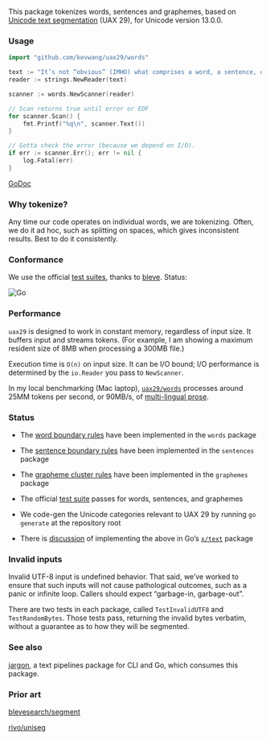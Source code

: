 This package tokenizes words, sentences and graphemes, based on [Unicode text segmentation](https://unicode.org/reports/tr29/#Word_Boundaries) (UAX 29), for Unicode version 13.0.0.

### Usage

```go
import "github.com/kevwang/uax29/words"

text := "It’s not “obvious” (IMHO) what comprises a word, a sentence, or a grapheme. 👍🏼🐶!"
reader := strings.NewReader(text)

scanner := words.NewScanner(reader)

// Scan returns true until error or EOF
for scanner.Scan() {
	fmt.Printf("%q\n", scanner.Text())
}

// Gotta check the error (because we depend on I/O).
if err := scanner.Err(); err != nil {
	log.Fatal(err)
}
```

[GoDoc](https://godoc.org/github.com/kevwang/uax29/words)

### Why tokenize?

Any time our code operates on individual words, we are tokenizing. Often, we do it ad hoc, such as splitting on spaces, which gives inconsistent results. Best to do it consistently.

### Conformance

We use the official [test suites](https://unicode.org/reports/tr41/tr41-26.html#Tests29), thanks to [bleve](https://github.com/blevesearch/segment/blob/master/tables_test.go). Status:

![Go](https://github.com/kevwang/uax29/workflows/Go/badge.svg)

### Performance

`uax29` is designed to work in constant memory, regardless of input size. It buffers input and streams tokens. (For example, I am showing a maximum resident size of 8MB when processing a 300MB file.)

Execution time is `O(n)` on input size. It can be I/O bound; I/O performance is determined by the `io.Reader` you pass to `NewScanner`.

In my local benchmarking (Mac laptop), [`uax29/words`](https://github.com/kevwang/uax29/tree/master/words) processes around 25MM tokens per second, or 90MB/s, of [multi-lingual prose](https://github.com/kevwang/uax29/blob/master/words/testdata/sample.txt).

### Status

- The [word boundary rules](https://unicode.org/reports/tr29/#Word_Boundaries) have been implemented in the `words` package

- The [sentence boundary rules](https://unicode.org/reports/tr29/#Sentence_Boundaries) have been implemented in the `sentences` package

- The [grapheme cluster rules](https://unicode.org/reports/tr29/#Grapheme_Cluster_Boundaries) have been implemented in the `graphemes` package

- The official [test suite](https://unicode.org/reports/tr41/tr41-26.html#Tests29) passes for words, sentences, and graphemes

- We code-gen the Unicode categories relevant to UAX 29 by running `go generate` at the repository root

- There is [discussion](https://groups.google.com/d/msg/golang-nuts/_79vJ65KuXc/B_QgeU6rAgAJ) of implementing the above in Go’s [`x/text`](https://godoc.org/golang.org/x/text) package

### Invalid inputs

Invalid UTF-8 input is undefined behavior. That said, we’ve worked to ensure that such inputs will not cause pathological outcomes, such as a panic or infinite loop. Callers should expect “garbage-in, garbage-out”.

There are two tests in each package, called `TestInvalidUTF8` and `TestRandomBytes`. Those tests pass, returning the invalid bytes verbatim, without a guarantee as to how they will be segmented.

### See also

[jargon](https://github.com/kevwang/jargon), a text pipelines package for CLI and Go, which consumes this package.

### Prior art

[blevesearch/segment](https://github.com/blevesearch/segment)

[rivo/uniseg](https://github.com/rivo/uniseg)
